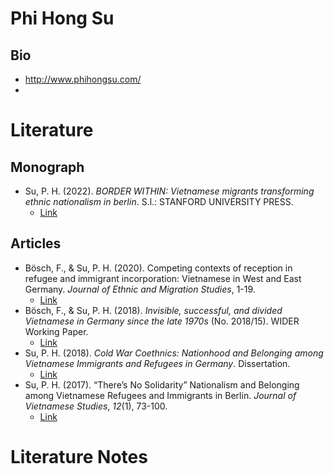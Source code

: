 # Phi Hong Su
## Bio
- http://www.phihongsu.com/
- 

# Literature
## Monograph
-  Su, P. H. (2022). _BORDER WITHIN: Vietnamese migrants transforming ethnic nationalism in berlin_. S.l.: STANFORD UNIVERSITY PRESS.
	- [Link](http://www.worldcat.org/oclc/1038802952)

## Articles
- Bösch, F., & Su, P. H. (2020). Competing contexts of reception in refugee and immigrant incorporation: Vietnamese in West and East Germany. _Journal of Ethnic and Migration Studies_, 1-19.
	- [Link](https://www.tandfonline.com/doi/pdf/10.1080/1369183X.2020.1724418)
- Bösch, F., & Su, P. H. (2018). _Invisible, successful, and divided Vietnamese in Germany since the late 1970s_ (No. 2018/15). WIDER Working Paper.
	- [Link](https://escholarship.org/content/qt7387z7p7/qt7387z7p7.pdf)
- Su, P. H. (2018). _Cold War Coethnics: Nationhood and Belonging among Vietnamese Immigrants and Refugees in Germany_. Dissertation. 
	- [Link](https://www.worldcat.org/title/cold-war-coethnics-nationhood-and-belonging-among-vietnamese-immigrants-and-refugees-in-germany/oclc/1038802952&referer=brief_results)
- Su, P. H. (2017). “There’s No Solidarity” Nationalism and Belonging among Vietnamese Refugees and Immigrants in Berlin. _Journal of Vietnamese Studies_, _12_(1), 73-100.
	- [Link](https://escholarship.org/content/qt01c234ch/qt01c234ch.pdf)

# Literature Notes
